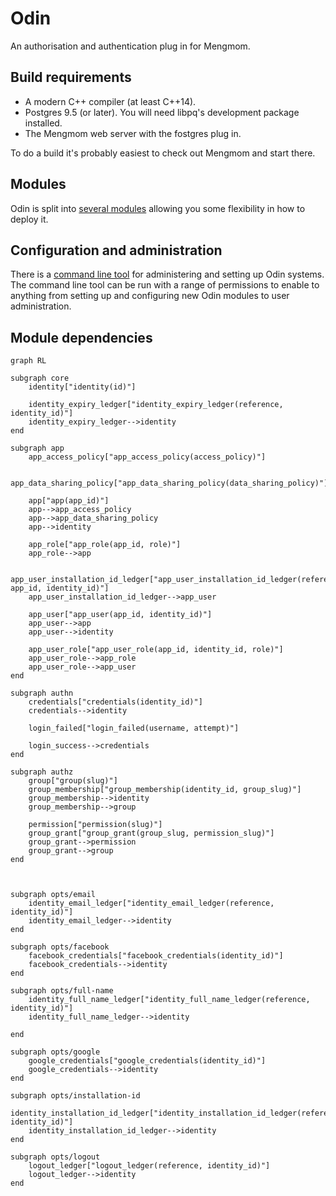 # Odin

An authorisation and authentication plug in for Mengmom.


## Build requirements

* A modern C++ compiler (at least C++14).
* Postgres 9.5 (or later). You will need libpq's development package installed.
* The Mengmom web server with the fostgres plug in.

To do a build it's probably easiest to check out Mengmom and start there.


## Modules

Odin is split into [several modules](Schema/README.md) allowing you some flexibility in how to deploy it.


## Configuration and administration

There is a [command line tool](Python/bin/odin.md) for administering and setting up Odin systems. The command line tool can be run with a range of permissions to enable to anything from setting up and configuring new Odin modules to user administration.

## Module dependencies
```mermaid
graph RL

subgraph core
    identity["identity(id)"]

    identity_expiry_ledger["identity_expiry_ledger(reference, identity_id)"]
    identity_expiry_ledger-->identity
end

subgraph app
    app_access_policy["app_access_policy(access_policy)"]

    app_data_sharing_policy["app_data_sharing_policy(data_sharing_policy)"]

    app["app(app_id)"]
    app-->app_access_policy
    app-->app_data_sharing_policy
    app-->identity

    app_role["app_role(app_id, role)"]
    app_role-->app

    app_user_installation_id_ledger["app_user_installation_id_ledger(reference, app_id, identity_id)"]
    app_user_installation_id_ledger-->app_user

    app_user["app_user(app_id, identity_id)"]
    app_user-->app
    app_user-->identity

    app_user_role["app_user_role(app_id, identity_id, role)"]
    app_user_role-->app_role
    app_user_role-->app_user
end

subgraph authn
    credentials["credentials(identity_id)"]
    credentials-->identity

    login_failed["login_failed(username, attempt)"]

    login_success-->credentials
end

subgraph authz
    group["group(slug)"]
    group_membership["group_membership(identity_id, group_slug)"]
    group_membership-->identity
    group_membership-->group

    permission["permission(slug)"]
    group_grant["group_grant(group_slug, permission_slug)"]
    group_grant-->permission
    group_grant-->group
end



subgraph opts/email
    identity_email_ledger["identity_email_ledger(reference, identity_id)"]
    identity_email_ledger-->identity
end

subgraph opts/facebook
    facebook_credentials["facebook_credentials(identity_id)"]
    facebook_credentials-->identity
end

subgraph opts/full-name
    identity_full_name_ledger["identity_full_name_ledger(reference, identity_id)"]
    identity_full_name_ledger-->identity

end

subgraph opts/google
    google_credentials["google_credentials(identity_id)"]
    google_credentials-->identity
end

subgraph opts/installation-id
    identity_installation_id_ledger["identity_installation_id_ledger(reference, identity_id)"]
    identity_installation_id_ledger-->identity
end

subgraph opts/logout
    logout_ledger["logout_ledger(reference, identity_id)"]
    logout_ledger-->identity
end
```
